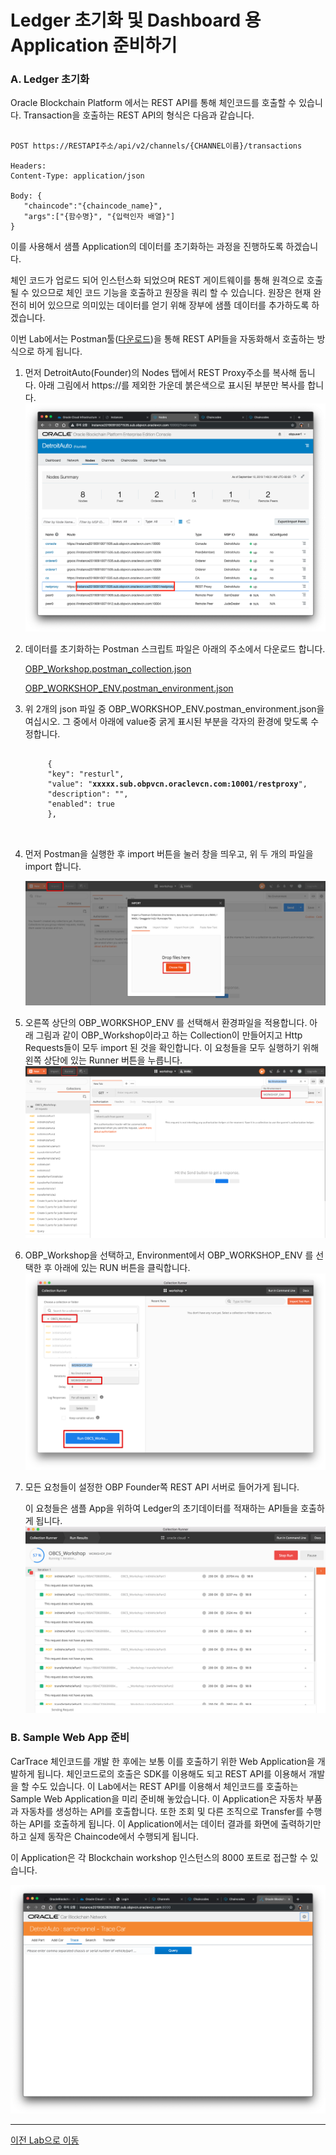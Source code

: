 # Ledger 초기화 및 Dashboard 용 Application 준비하기

### A. Ledger 초기화

Oracle Blockchain Platform 에서는 REST API를 통해 체인코드를 호출할 수 있습니다.
Transaction을 호출하는 REST API의 형식은 다음과 같습니다.
<pre><code>
POST https://RESTAPI주소/api/v2/channels/{CHANNEL이름}/transactions

Headers: 
Content-Type: application/json

Body: {
   "chaincode":"{chaincode_name}", 
   "args":["{함수명}", "{입력인자 배열}"]
}
</code></pre>
이를 사용해서 샘플 Application의 데이터를 초기화하는 과정을 진행하도록 하겠습니다.

체인 코드가 업로드 되어 인스턴스화 되었으며 REST 게이트웨이를 통해 원격으로 호출 될 수 있으므로 체인 코드 기능을 호출하고 원장을 쿼리 할 수 있습니다. 원장은 현재 완전히 비어 있으므로 의미있는 데이터를 얻기 위해 장부에 샘플 데이터를 추가하도록 하겠습니다.

이번 Lab에서는 Postman툴([다운로드](https://www.getpostman.com/apps))을 통해 REST API들을 자동화해서 호출하는 방식으로 하게 됩니다.

1. 먼저 DetroitAuto(Founder)의 Nodes 탭에서 REST Proxy주소를 복사해 둡니다. 
   아래 그림에서 https://를 제외한 가운데 붉은색으로 표시된 부분만 복사를 합니다. 
    ![](images/restapi_url.png)

2. 데이터를 초기화하는 Postman 스크립트 파일은 아래의 주소에서 다운로드 합니다.

    [OBP_Workshop.postman_collection.json](https://github.com/OracleCloudKr/OracleBlockchain_Workshop/raw/master/CarDealerLab/artifacts/OBP_Workshop.postman_collection.json)

    [OBP_WORKSHOP_ENV.postman_environment.json](https://github.com/OracleCloudKr/OracleBlockchain_Workshop/raw/master/CarDealerLab/artifacts/OBP_WORKSHOP_ENV.postman_environment.json)

3. 위 2개의 json 파일 중 OBP_WORKSHOP_ENV.postman_environment.json을 여십시오.
    그 중에서 아래에 value중 굵게 표시된 부분을 각자의 환경에 맞도록 수정합니다.
    <pre>
    <code>
        {
        "key": "resturl",
        "value": "<B>xxxxx.sub.obpvcn.oraclevcn.com:10001/restproxy</B>",
        "description": "",
        "enabled": true
        },
    </code>
    </pre>
4. 먼저 Postman을 실행한 후 import 버튼을 눌러 창을 띄우고, 위 두 개의 파일을 import 합니다.

    ![](images/initledger1.png)

5. 오른쪽 상단의 OBP_WORKSHOP_ENV 를 선택해서 환경파일을 적용합니다.
   아래 그림과 같이 OBP_Workshop이라고 하는 Collection이 만들어지고 Http Requests들이 모두 import 된 것을 확인합니다. 이 요청들을 모두 실행하기 위해 왼쪽 상단에 있는 Runner 버튼을 누릅니다.
![](images/initledger2.png)

1. OBP_Workshop을 선택하고, Environment에서 OBP_WORKSHOP_ENV 를 선택한 후 아래에 있는 RUN 버튼을 클릭합니다.
![](images/initledger3.png)

1. 모든 요청들이 설정한 OBP Founder쪽 REST API 서버로 들어가게 됩니다.
   
   이 요청들은 샘플 App을 위하여 Ledger의 초기데이터를 적재하는 API들을 호출하게 됩니다.
![](images/initledger4.png)


### B. Sample Web App 준비
CarTrace 체인코드를 개발 한 후에는 보통 이를 호출하기 위한 Web Application을 개발하게 됩니다. 체인코드로의 호출은 SDK를 이용해도 되고 REST API를 이용해서 개발을 할 수도 있습니다. 이 Lab에서는 REST API를 이용해서 체인코드를 호출하는 Sample Web Application을 미리 준비해 놓았습니다.
이 Application은 자동차 부품과 자동차를 생성하는 API를 호출합니다. 또한 조회 및 다른 조직으로 Transfer를 수행하는 API를 호출하게 됩니다. 이 Application에서는 데이터 결과를 화면에 출력하기만 하고 실제 동작은 Chaincode에서 수행되게 됩니다.

이 Application은 각 Blockchain workshop 인스턴스의 8000 포트로 접근할 수 있습니다.

![](images/sample_webapp.png)

---
[이전 Lab으로 이동](README.md)